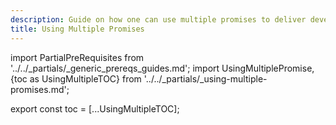 ```yaml
---
description: Guide on how one can use multiple promises to deliver developer experiences
title: Using Multiple Promises
---
```

import PartialPreRequisites from '../../_partials/_generic_prereqs_guides.md';
import UsingMultiplePromise, {toc as UsingMultipleTOC} from '../../_partials/_using-multiple-promises.md';

<PartialPreRequisites />

<UsingMultiplePromise />

<!--
    Workaround for ToC of imported content
    See https://github.com/facebook/docusaurus/issues/3915#issuecomment-896193142
-->
export const toc = [...UsingMultipleTOC];

